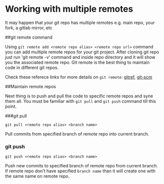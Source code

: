 # Working with multiple remotes

It may happen that your git repo has multiple remotes e.g. main repo, your fork, a gitlab mirror, etc

##git remote command

Using `git remote add <remote repo alias> <remote repo url>` command you can add multiple remote repos for your git project. After cloning git repo just run 'git remote -v' command and inside repo directory and it will show you the associated remote repo. Git remote is the best thing to maintain code in different git repos.

Check these referece links for more details on `git remote`: [gitref](http://gitref.org/remotes/), [git-scm](http://git-scm.com/book/en/v2/Git-Basics-Working-with-Remotes)


##Maintain remote repos

Next thing is to push and pull the code to specific remote repos and syne them all. You must be familiar with `git pull` and `git push` command till this point.

###git pull

`git pull <remote repo alias> <branch name>`

Pull commits from specified branch of remote repo into current branch.

### git push

`git push <remote repo alias> <branch name>`

Push new commits to specified branch of remote repo from current branch. If remote repo don't have specified `branch name` than it will create one with the same name on remote repo.
